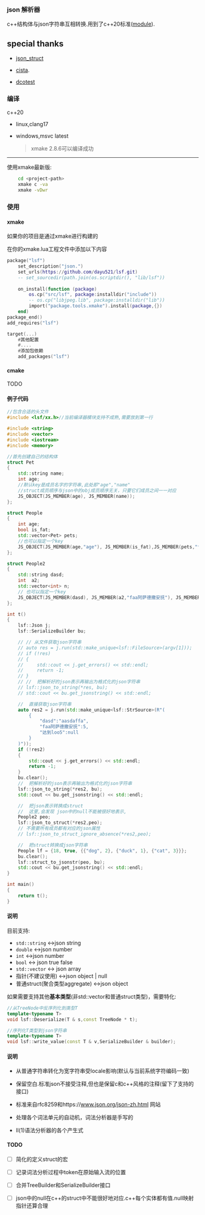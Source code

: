 ### json 解析器

c++结构体与json字符串互相转换.用到了c++20标准([module](https://en.cppreference.com/w/cpp/language/modules)).

## special thanks

- [json_struct](https://github.com/jorgen/json_struct)

- [cista](https://github.com/felixguendling/cista).

- [dcotest](https://github.com/onqtam/doctest)

### 编译

c++20

- linux,clang17

- windows,msvc latest

  > xmake 2.8.6可以编译成功

---

使用xmake最新版:

```bash
    cd <project-path>
    xmake c -va 
    xmake -vDwr
```
### 使用
#### xmake

如果你的项目是通过xmake进行构建的

在你的xmake.lua工程文件中添加以下内容

```lua
package("lsf")
    set_description("json.")
    set_urls(https://github.com/dayu521/lsf.git)
    -- set_sourcedir(path.join(os.scriptdir(), "lib/lsf"))
    
    on_install(function (package)
        os.cp("src/lsf", package:installdir("include"))
        -- os.cp("libjpeg.lib", package:installdir("lib"))
        import("package.tools.xmake").install(package,{})
    end)
package_end()
add_requires("lsf")

target(...)
    #其他配置
    #....
    #添加包依赖
    add_packages("lsf")
```

#### cmake

TODO

#### 例子代码 ####

```cpp
//包含合适的头文件
#include <lsf/xx.h>//当前编译器模块支持不成熟,需要放到第一行

#include <string>
#include <vector>
#include <iostream>
#include <memory>

//首先创建自己的结构体
struct Pet
{
    std::string name;
    int age;
    //默认key是成员名字的字符串,此处即"age","name"
    //struct成员顺序与json中的obj成员顺序无关，只要它们成员之间一一对应
    JS_OBJECT(JS_MEMBER(age), JS_MEMBER(name));
};

struct People
{
    int age;
    bool is_fat;
    std::vector<Pet> pets;
    //也可以指定一个key
    JS_OBJECT(JS_MEMBER(age,"age"), JS_MEMBER(is_fat),JS_MEMBER(pets,"friends"));
};

struct People2
{
    std::string dasd;
    int  a2;
    std::vector<int> n;
    // 也可以指定一个key
    JS_OBJECT(JS_MEMBER(dasd), JS_MEMBER(a2,"faa阿萨德撒安抚"), JS_MEMBER(n, "达到loo5"));
};

int t()
{    
    lsf::Json j;
    lsf::SerializeBuilder bu;

    // // 从文件获取json字符串
    // auto res = j.run(std::make_unique<lsf::FileSource>(argv[1]));
    // if (!res)
    // {
    //     std::cout << j.get_errors() << std::endl;
    //     return -1;
    // }
    // //  把解析好的json表示再输出为格式化的json字符串
    // lsf::json_to_string(*res, bu);
    // std::cout << bu.get_jsonstring() << std::endl;

    //  直接获取json字符串
    auto res2 = j.run(std::make_unique<lsf::StrSource>(R"(
        {
            "dasd":"aasdaffa",
            "faa阿萨德撒安抚":5,
            "达到loo5":null
        }
    )"));
    if (!res2)
    {
        std::cout << j.get_errors() << std::endl;
        return -1;
    }
    bu.clear();
    //  把解析好的json表示再输出为格式化的json字符串
    lsf::json_to_string(*res2, bu);
    std::cout << bu.get_jsonstring() << std::endl;

    //  把json表示转换成struct
    //  这里,会发现 json中的null不能被很好地表示,
    People2 peo;
    lsf::json_to_struct(*res2,peo);
    // 不需要所有成员都有对应的json属性
    // lsf::json_to_struct_ignore_absence(*res2,peo);

    //  把struct转换成json字符串
    People lf = {18, true, {{"dog", 2}, {"duck", 1}, {"cat", 3}}};
    bu.clear();
    lsf::struct_to_jsonstr(peo, bu);
    std::cout << bu.get_jsonstring() << std::endl;
}

int main()
{
    return t();
}
```

#### 说明 ####

目前支持:

* `std::string`   <->json string
* `double`  <->json number
* `int`  <->json number
* `bool`   <-> json true false
* `std::vector`  <-> json array
* 指针(不建议使用) <->json object | null
* 普通struct(聚合类型aggregate)  <->json object

如果需要支持其他**基本类型**(非std::vector和普通struct类型)，需要特化:

```cpp
//从TreeNode中反序列化到类型T
template<typename T>
void lsf::Deserialize(T & s,const TreeNode * t);

//序列化T类型到json字符串
template<typename T>
void lsf::write_value(const T & v,SerializeBuilder & builder);
```

#### 说明 ####

- 从普通字符串转化为宽字符串受locale影响(默认与当前系统字符编码一致)

- 保留空白.标准json不接受注释,但也是保留c和c++风格的注释(留下了支持的接口)

- 标准来自rfc8259和https://www.json.org/json-zh.html 网站

- 处理各个词法单元的自动机，词法分析器是手写的

- ll(1)语法分析器的各个产生式

#### TODO

- [ ] 简化的定义struct的宏

- [ ] 记录词法分析过程中token在原始输入流的位置

- [ ] 合并TreeBuilder和SerializeBuilder接口

- [ ] json中的null在c++的struct中不能很好地对应.c++每个实体都有值.null映射指针还算合理